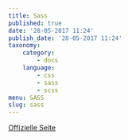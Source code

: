 ```yaml
---
title: Sass
published: true
date: '28-05-2017 11:24'
publish_date: '28-05-2017 11:24'
taxonomy:
    category:
        - docs
    language:
        - css
        - sass
        - scss
menu: SASS
slug: sass
---
```


[Offizielle Seite](http://sass-lang.com/)